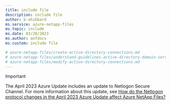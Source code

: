 ```yaml
---
title: include file
description: include file
author: b-ahibbard
ms.service: azure-netapp-files
ms.topic: include
ms.date: 03/28/2023
ms.author: anfdocs
ms.custom: include file

# azure-netapp-files/create-active-directory-connections.md
# azure-netapp-files/understand-guidelines-active-directory-domain-service-site.md
# azure-netapp-files/modify-active-directory-connections.md
---
```


>[!IMPORTANT]
>The April 2023 Azure Update includes an update to Netlogon Secure Channel. For more information about this update, see [How do the Netlogon protocol changes in the April 2023 Azure Update affect Azure NetApp Files?](../faq-smb.md#how-do-the-netlogon-protocol-changes-in-the-april-2023-azure-update-affect-azure-netapp-files)
